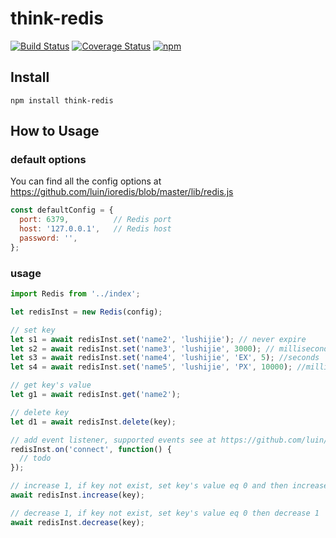 # think-redis
[![Build Status](https://travis-ci.org/thinkjs/think-redis.svg?branch=master)](https://travis-ci.org/thinkjs/think-redis)
[![Coverage Status](https://coveralls.io/repos/github/thinkjs/think-redis/badge.svg?branch=master)](https://coveralls.io/github/thinkjs/think-redis?branch=master)
[![npm](https://img.shields.io/npm/v/think-redis.svg?style=flat-square)](https://www.npmjs.com/package/think-redis)


## Install

```
npm install think-redis
```

## How to Usage

### default options

You can find all the config options at https://github.com/luin/ioredis/blob/master/lib/redis.js

```js
const defaultConfig = {
  port: 6379,          // Redis port
  host: '127.0.0.1',   // Redis host
  password: '',
};
```

### usage

```js
import Redis from '../index';

let redisInst = new Redis(config);

// set key
let s1 = await redisInst.set('name2', 'lushijie'); // never expire
let s2 = await redisInst.set('name3', 'lushijie', 3000); // milliseconds
let s3 = await redisInst.set('name4', 'lushijie', 'EX', 5); //seconds
let s4 = await redisInst.set('name5', 'lushijie', 'PX', 10000); //milliseconds

// get key's value
let g1 = await redisInst.get('name2');

// delete key
let d1 = await redisInst.delete(key);

// add event listener, supported events see at https://github.com/luin/ioredis
redisInst.on('connect', function() {
  // todo
});

// increase 1, if key not exist, set key's value eq 0 and then increase 1
await redisInst.increase(key);

// decrease 1, if key not exist, set key's value eq 0 then decrease 1
await redisInst.decrease(key);

```

